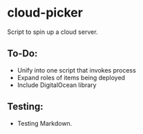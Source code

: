 # cloud-picker

Script to spin up a cloud server.

## To-Do:
* Unify into one script that invokes process
* Expand roles of items being deployed
* Include DigitalOcean library

## Testing:
* Testing Markdown.